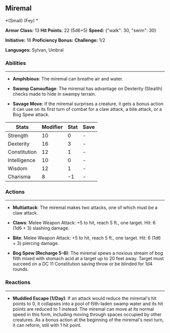 ## Miremal
*(Small) (Fey) *

**Armor Class:** 13
**Hit Points:** 22 (5d6+5)
**Speed:** {"walk": 30, "swim": 30}

**Initiative:** 16
**Proficiency Bonus:**
**Challenge:** 1/2

**Languages:** Sylvan, Umbral

### Abilities
 --- 
- **Amphibious**: The miremal can breathe air and water.

- **Swamp Camouflage**: The miremal has advantage on Dexterity (Stealth) checks made to hide in swampy terrain.

- **Savage Move**: If the miremal surprises a creature, it gets a bonus action it can use on its first turn of combat for a claw attack, a bite attack, or a Bog Spew attack.



| Stats | Modifier | Stat | Save
| ---- | ---- | ---- | ---- |
| Strength | 10 | 0 | - |
| Dexterity | 16 | 3 | - |
| Constitution | 12 | 1 | - |
| Intelligence | 10 | 0 | - |
| Wisdom | 12 | 1 | - |
| Charisma | 8 | -1 | - |

### Actions
 --- 
- **Multiattack**: The miremal makes two attacks, one of which must be a claw attack.

- **Claws**: Melee Weapon Attack: +5 to hit, reach 5 ft., one target. Hit: 6 (1d6 + 3) slashing damage.

- **Bite**: Melee Weapon Attack: +5 to hit, reach 5 ft., one target. Hit: 6 (1d6 + 3) piercing damage.

- **Bog Spew (Recharge 5-6)**: The miremal spews a noxious stream of bog filth mixed with stomach acid at a target up to 20 feet away. Target must succeed on a DC 11 Constitution saving throw or be blinded for 1d4 rounds.

### Reactions
 --- 
- **Muddled Escape (1/Day)**: If an attack would reduce the miremal's hit points to 0, it collapses into a pool of filth-laden swamp water and its hit points are reduced to 1 instead. The miremal can move at its normal speed in this form, including moving through spaces occupied by other creatures. As a bonus action at the beginning of the miremal's next turn, it can reform, still with 1 hit point.

